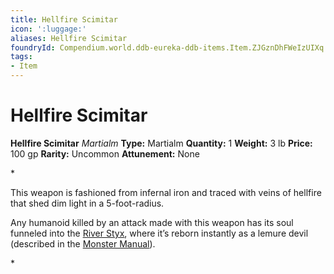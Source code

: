 ```yaml
---
title: Hellfire Scimitar
icon: ':luggage:'
aliases: Hellfire Scimitar
foundryId: Compendium.world.ddb-eureka-ddb-items.Item.ZJGznDhFWeIzUIXq
tags:
- Item
---
```


# Hellfire Scimitar

**Hellfire Scimitar**
_Martialm_
**Type:** Martialm
**Quantity:** 1
**Weight:** 3 lb
**Price:** 100 gp
**Rarity:** Uncommon
**Attunement:** None

*<p>This weapon is fashioned from infernal iron and traced with veins of hellfire that shed dim light in a 5-foot-radius.

Any humanoid killed by an attack made with this weapon has its soul funneled into the <a href="https://www.dndbeyond.com/sources/bgdia/avernus#RiverStyx">River Styx</a>, where it’s reborn instantly as a lemure devil (described in the <a href="https://www.dndbeyond.com/sources/mm">Monster Manual</a>).</p>*